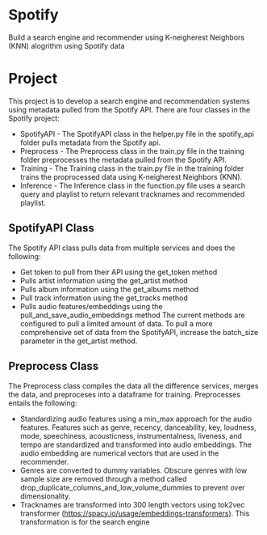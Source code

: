 # Spotify
Build a search engine and recommender using K-neigherest Neighbors (KNN) alogrithm using Spotify data

# Project
This project is to develop a search engine and recommendation systems using metadata pulled from the Spotify API.  There are four classes in the Spotify project: 

* SpotifyAPI - The SpotifyAPI class in the helper.py file in the spotify_api folder pulls metadata from the Spotify api.  
* Preprocess - The Preprocess class in the train.py file in the training folder preprocesses the metadata pulled from the Spotify API.  
* Training - The Training class in the train.py file in the training folder trains the proprocessed data using K-neigherest Neighbors (KNN). 
* Inference - The Inference class in the function.py file uses a search query and playlist to return relevant tracknames and recommended playlist.   

## SpotifyAPI Class
The Spotify API class pulls data from multiple services and does the following: 
* Get token to pull from their API using the get_token method
* Pulls artist information using the get_artist method
* Pulls album information using the get_albums method
* Pull track information using the get_tracks method
* Pulls audio features/embeddings using the pull_and_save_audio_embeddings method
The current methods are configured to pull a limited amount of data.  To pull a more comprehensive set of data from the SpotifyAPI, increase the batch_size parameter in the get_artist method. 

## Preprocess Class
The Preprocess class compiles the data all the difference services, merges the data, and preproceses into a dataframe for training.  Preprocesses entails the following:
* Standardizing audio features using a min_max approach for the audio features.  Features such as genre, recency, danceability, key, loudness, mode, speechiness, acousticness, instrumentalness, liveness, and tempo are standardized and transformed into audio embeddings.  The audio embedding are numerical vectors that are used in the recommender.  
* Genres are converted to dummy variables.  Obscure genres with low sample size are removed through a method called drop_duplicate_columns_and_low_volume_dummies to prevent over dimensionality.
* Tracknames are transformed into 300 length vectors using tok2vec transformer (https://spacy.io/usage/embeddings-transformers).  This transformation is for the search engine


